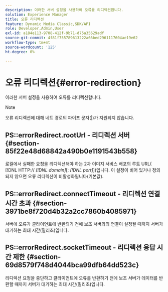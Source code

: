 ```yaml
---
description: 이러한 서버 설정을 사용하여 오류를 리디렉션합니다.
solution: Experience Manager
title: 오류 리디렉션
feature: Dynamic Media Classic,SDK/API
role: Developer,Admin,User
exl-id: a184e113-9708-412f-9b71-d75a35629adf
source-git-commit: 4f81f755789613222a66bed2961117604ae19e62
workflow-type: tm+mt
source-wordcount: '125'
ht-degree: 0%

---
```


# 오류 리디렉션{#error-redirection}

이러한 서버 설정을 사용하여 오류를 리디렉션합니다.

>[!NOTE]
>
>오류 리디렉션에 대해 네트 경로의 파이프 문자(|)가 지원되지 않습니다.

## PS::errorRedirect.rootUrl - 리디렉션 서버 {#section-85f22e48d68842a490b0e1191543b558}

로컬에서 실패한 요청을 리디렉션해야 하는 2차 이미지 서비스 배포의 루트 URL( [!DNL HTTP:// *[!DNL domain]*[: *[!DNL port]*])입니다. 이 설정이 비어 있거나 정의되지 않으면 오류 리디렉션이 비활성화됩니다(기본값).

## PS::errorRedirect.connectTimeout - 리디렉션 연결 시간 초과 {#section-3971be8f720d4b32a2cc7860b4085971}

서버에 오류가 클라이언트에 반환되기 전에 보조 서버와의 연결이 설정될 때까지 서버가 대기하는 최대 시간(밀리초)입니다.

## PS::errorRedirect.socketTimeout - 리디렉션 응답 시간 제한 {#section-69d8579f748d4044bca99dfb64dd523c}

리디렉션 요청을 중단하고 클라이언트에 오류를 반환하기 전에 보조 서버가 데이터를 반환할 때까지 서버가 대기하는 최대 시간(밀리초)입니다.
